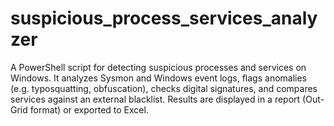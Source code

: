 # suspicious_process_services_analyzer
A PowerShell script for detecting suspicious processes and services on Windows. It analyzes Sysmon and Windows event logs, flags anomalies (e.g. typosquatting, obfuscation), checks digital signatures, and compares services against an external blacklist. Results are displayed in a report (Out-Grid format) or exported to Excel.
